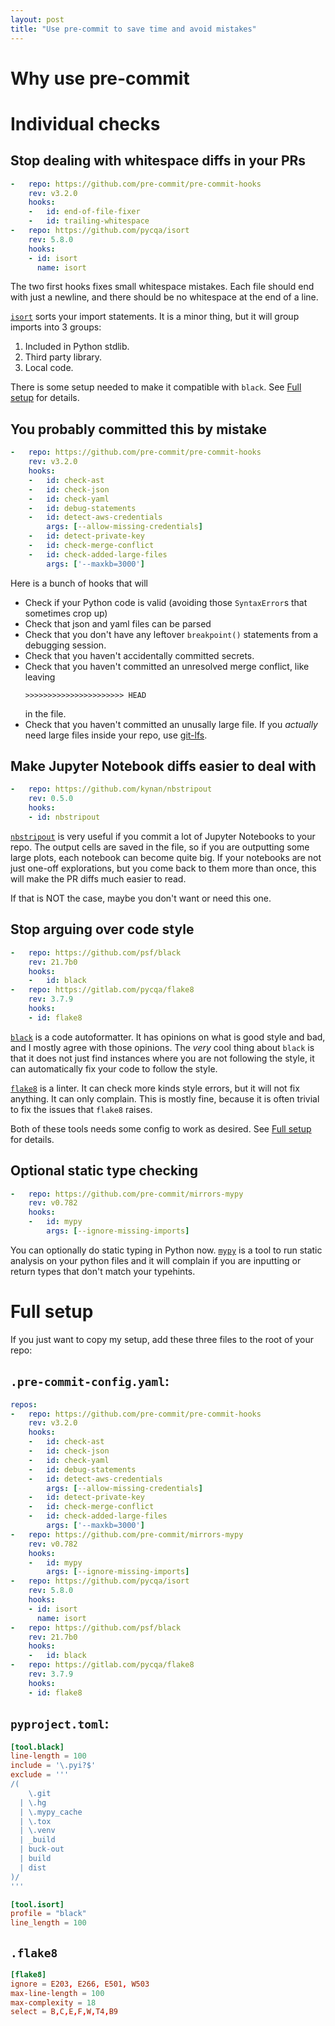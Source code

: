 ```yaml
---
layout: post
title: "Use pre-commit to save time and avoid mistakes"
---
```


# Why use pre-commit

# Individual checks
## Stop dealing with whitespace diffs in your PRs
```yaml
-   repo: https://github.com/pre-commit/pre-commit-hooks
    rev: v3.2.0
    hooks:
    -   id: end-of-file-fixer
    -   id: trailing-whitespace
-   repo: https://github.com/pycqa/isort
    rev: 5.8.0
    hooks:
    - id: isort
      name: isort
```
The two first hooks fixes small whitespace mistakes. Each file should end with just a newline, and there should be no whitespace at the end of a line.

[`isort`](https://pycqa.github.io/isort/) sorts your import statements. It is a minor thing, but it will group imports into 3 groups: 
1) Included in Python stdlib.
2) Third party library.
3) Local code. 

There is some setup needed to make it compatible with `black`. See [Full setup](#full-setup) for details.

## You probably committed this by mistake
```yaml
-   repo: https://github.com/pre-commit/pre-commit-hooks
    rev: v3.2.0
    hooks:
    -   id: check-ast
    -   id: check-json
    -   id: check-yaml
    -   id: debug-statements
    -   id: detect-aws-credentials
        args: [--allow-missing-credentials]
    -   id: detect-private-key
    -   id: check-merge-conflict
    -   id: check-added-large-files
        args: ['--maxkb=3000']
```
Here is a bunch of hooks that will 

- Check if your Python code is valid (avoiding those `SyntaxError`s that sometimes crop up)
- Check that json and yaml files can be parsed
- Check that you don't have any leftover `breakpoint()` statements from a debugging session.
- Check that you haven't accidentally committed secrets.
- Check that you haven't committed an unresolved merge conflict, like leaving 
  ```
  >>>>>>>>>>>>>>>>>>>>>> HEAD
  ``` 
  in the file. 
- Check that you haven't committed an unusally large file. If you *actually* need large files inside your repo, use [git-lfs](https://git-lfs.github.com/).
## Make Jupyter Notebook diffs easier to deal with
```yaml
-   repo: https://github.com/kynan/nbstripout
    rev: 0.5.0
    hooks:
    - id: nbstripout
```

[`nbstripout`](https://github.com/kynan/nbstripout) is very useful if you commit a lot of Jupyter Notebooks to your repo. The output cells are saved in the file, so if you are outputting some large plots, each notebook can become quite big. 
If your notebooks are not just one-off explorations, but you come back to them more than once, this will make the PR diffs much easier to read. 

If that is NOT the case, maybe you don't want or need this one. 

## Stop arguing over code style
```yaml
-   repo: https://github.com/psf/black
    rev: 21.7b0
    hooks:
    -   id: black
-   repo: https://gitlab.com/pycqa/flake8
    rev: 3.7.9
    hooks:
    - id: flake8
```
[`black`](https://black.readthedocs.io/en/stable/) is a code autoformatter. It has opinions on what is good style and bad, and I mostly agree with those opinions. The *very* cool thing about `black` is that it does not just find instances where you are not following the style, it can automatically fix your code to follow the style.

[`flake8`](https://flake8.pycqa.org/en/latest/) is a linter. It can check more kinds style errors, but it will not fix anything. It can only complain. This is mostly fine, because it is often trivial to fix the issues that `flake8` raises. 

Both of these tools needs some config to work as desired. See [Full setup](#full-setup) for details.

## Optional static type checking
```yaml
-   repo: https://github.com/pre-commit/mirrors-mypy
    rev: v0.782
    hooks:
    -   id: mypy
        args: [--ignore-missing-imports]
```
You can optionally do static typing in Python now. 
[`mypy`](http://mypy-lang.org/) is a tool to run static analysis on your python files and it will complain if you are inputting or return types that don't match your typehints. 

# Full setup
If you just want to copy my setup, add these three files to the root of your repo:
## `.pre-commit-config.yaml`:
```yaml
repos:
-   repo: https://github.com/pre-commit/pre-commit-hooks
    rev: v3.2.0
    hooks:
    -   id: check-ast
    -   id: check-json
    -   id: check-yaml
    -   id: debug-statements
    -   id: detect-aws-credentials
        args: [--allow-missing-credentials]
    -   id: detect-private-key
    -   id: check-merge-conflict
    -   id: check-added-large-files
        args: ['--maxkb=3000']
-   repo: https://github.com/pre-commit/mirrors-mypy
    rev: v0.782
    hooks:
    -   id: mypy
        args: [--ignore-missing-imports]
-   repo: https://github.com/pycqa/isort
    rev: 5.8.0
    hooks:
    - id: isort
      name: isort
-   repo: https://github.com/psf/black
    rev: 21.7b0
    hooks:
    -   id: black
-   repo: https://gitlab.com/pycqa/flake8
    rev: 3.7.9
    hooks:
    - id: flake8

```

## `pyproject.toml`:
```toml
[tool.black]
line-length = 100
include = '\.pyi?$'
exclude = '''
/(
    \.git
  | \.hg
  | \.mypy_cache
  | \.tox
  | \.venv
  | _build
  | buck-out
  | build
  | dist
)/
'''

[tool.isort]
profile = "black"
line_length = 100
```

## `.flake8`
```toml
[flake8]
ignore = E203, E266, E501, W503
max-line-length = 100
max-complexity = 18
select = B,C,E,F,W,T4,B9
```